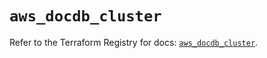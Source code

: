 # `aws_docdb_cluster`

Refer to the Terraform Registry for docs: [`aws_docdb_cluster`](https://registry.terraform.io/providers/hashicorp/aws/6.7.0/docs/resources/docdb_cluster).
